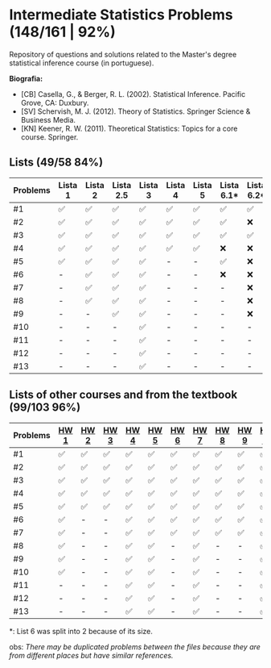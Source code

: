 # Intermediate Statistics Problems (148/161 | 92%)
Repository of questions and solutions related to the Master's degree statistical inference course (in portuguese).

**Biografia:**
- [CB] Casella, G., & Berger, R. L. (2002). Statistical Inference. Pacific Grove, CA: Duxbury.
- [SV] Schervish, M. J. (2012). Theory of Statistics. Springer Science & Business Media.
- [KN] Keener, R. W. (2011). Theoretical Statistics: Topics for a core course. Springer.


## Lists (49/58 84%)
Problems | Lista 1 | Lista 2 | Lista 2.5 | Lista 3 | Lista 4 | Lista 5 | Lista 6.1* | Lista 6.2*
----|----|-----|----|----|----|----|----|----
#1  | ✅ | ✅ | ✅ | ✅ | ✅ | ✅ | ✅ | ✅ |
#2  | ✅ | ✅ | ✅ | ✅ | ✅ | ✅ | ✅ | ❌ |
#3  | ✅ | ✅ | ✅ | ✅ | ✅ | ✅ | ✅ | ✅ |
#4  | ✅ | ✅ | ✅ | ✅ | ✅ | ✅ | ❌ | ❌ |
#5  | ✅ | ✅ | ✅ | ✅ | -  | -  | ✅ | ❌ |
#6  | -  | ✅ | ✅ | ✅ | -  | -  | ❌ | ❌ |
#7  | -  | ✅ | ✅ | ✅ | -  | -  | -  | ❌ |
#8  | -  | ✅ | ✅ | ✅ | -  | -  | -  | ❌ |
#9  | -  | -  | ✅ | ✅ | -  | -  | -  | ❌ |
#10 | -  | -  | -  | ✅ | -  | -  | -  | -  |
#11 | -  | -  | -  | ✅ | -  | -  | -  | -  |
#12 | -  | -  | -  | ✅ | -  | -  | -  | -  |
#13 | -  | -  | -  | ✅ | -  | -  | -  | -  |

## Lists of other courses and from the textbook (99/103 96%)
Problems | [HW 1](https://www.stat.cmu.edu/~larry/=stat705/homework1.pdf) | [HW 2](https://www.stat.cmu.edu/~larry/=stat705/Homework2.pdf) | [HW 3](https://www.stat.cmu.edu/~larry/=stat705/Homework3.pdf) | [HW 4](https://github.com/maxbiostat/Statistical_Inference_MSc/blob/main/listas/lista1_InfEst_MSc.pdf) | [HW 5](https://wellington36.github.io/exercices/HW%205%20-%20Cap.%207%20P1.pdf) | [HW 6](https://wellington36.github.io/exercices/HW%206%20-%20Cap.%207%20P2.pdf) | [HW 7](https://wellington36.github.io/exercices/HW%207%20-%20Cap.%208%20P1.pdf) | [HW 8](https://wellington36.github.io/exercices/HW%208%20-%20Cap.%208%20P2.pdf) | [HW 9](https://wellington36.github.io/exercices/HW%209%20-%20Cap.%209.pdf) | [HW 10](https://wellington36.github.io/exercices/HW%2010%20-%20Cap.%208%20P3%20(with%20extra).pdf) | [HW 11](https://wellington36.github.io/exercices/HW%2011%20-%20Cap.%2011.pdf)
----|----|----|----|----|----|----|----|----|----|----|----
#1  | ✅ | ✅ | ✅ | ✅ | ✅ | ✅ | ✅ | ✅ | ✅ | ✅ | ✅ |
#2  | ✅ | ✅ | ✅ | ✅ | ✅ | ✅ | ✅ | ✅ | ✅ | ✅ | ✅ |
#3  | ✅ | ✅ | ✅ | ✅ | ✅ | ✅ | ✅ | ✅ | ✅ | ✅ | ✅ |
#4  | ✅ | ✅ | ✅ | ✅ | ✅ | ✅ | ✅ | ✅ | ✅ | ✅ | ✅ |
#5  | ✅ | ✅ | ✅ | ✅ | ✅ | ✅ | ✅ | ✅ | ✅ | ✅ | ✅ |
#6  | ✅ | -  | -  | ✅ | ✅ | ✅ | ✅ | ✅ | ✅ | ✅ | ✅ |
#7  | ✅ | -  | -  | ✅ | ✅ | ✅ | ✅ | ✅ | ✅ | ✅ | ❌ |
#8  | ✅ | -  | -  | ✅ | ✅ | -  | ✅ | -  | -  | ✅ | ❌ |
#9  | ✅ | -  | -  | ✅ | ✅ | -  | ✅ | -  | -  | ✅ | ❌ |
#10 | ✅ | -  | -  | ✅ | ✅ | -  | ✅ | -  | -  | ✅ | ❌ |
#11 | -  | -  | -  | ✅ | ✅ | -  | ✅ | -  | -  | ✅ | -  |
#12 | -  | -  | -  | ✅ | ✅ | -  | ✅ | -  | -  | ✅ | -  |
#13 | -  | -  | -  | ✅ | ✅ | -  | ✅ | -  | -  | ✅ | -  |

*: List 6 was split into 2 because of its size.

obs: _There may be duplicated problems between the files because they are from different places but have similar references._
